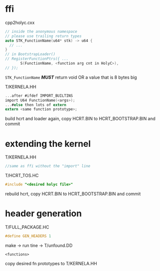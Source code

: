 # ffi
cpp2holyc.cxx
```C++
// inside the anonymous namespace
// please use trailing return types
auto STK_FunctionName(u64* stk) -> u64 {
  // ...
}
// in BootstrapLoader()
// RegisterFunctionPtrs({ ...
       S(FunctionName, <function arg cnt in HolyC>),
// });
```
`STK_FunctionName` ***MUST*** return void OR a value that is 8 bytes big

T/KERNELA.HH
```C
...after #ifdef IMPORT_BUILTINS
import U64 FunctionName(<args>);
...#else then lots of extern
extern <same function prototype>;
```
build hcrt and loader again, copy HCRT.BIN to HCRT\_BOOTSTRAP.BIN and commit
# extending the kernel
T/KERNELA.HH
```C
//same as ffi without the "import" line
```
T/HCRT\_TOS.HC
```C
#include "<desired holyc file>"
```
rebuild hcrt, copy HCRT.BIN to HCRT\_BOOTSTRAP.BIN and commit
# header generation
T/FULL\_PACKAGE.HC
```C
#define GEN_HEADERS 1
```
make -> run tine -> T/unfound.DD
```
<functions>
```
copy desired fn prototypes to T/KERNELA.HH
